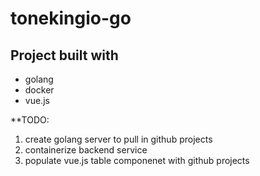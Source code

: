 # tonekingio-go

 ## Project built with
 - golang
 - docker
 - vue.js

**TODO:
 1. create golang server to pull in github projects
 2. containerize backend service
 3. populate vue.js table componenet with github projects
 